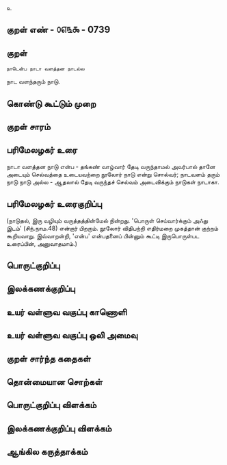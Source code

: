உ

## குறள் எண் - ௦௭௩௯ - 0739


## குறள் 
	நாடென்ப நாடா வளத்தன நாடல்ல  
நாட வளந்தரும் நாடு.

## கொண்டு கூட்டும் முறை


## குறள் சாரம் 


## பரிமேலழகர் உரை

நாடா வளத்தன நாடு என்ப - தங்கண் வாழ்வார் தேடி வருந்தாமல் அவர்பால் தானே அடையும் செல்வத்தை உடையவற்றை நூலோர் நாடு என்று சொல்வர்; நாடவளம் தரும் நாடு நாடு அல்ல - ஆதலால் தேடி வருந்தச் செல்வம் அடைவிக்கும் நாடுகள் நாடாகா. 

## பரிமேலழகர் உரைகுறிப்பு   

(நாடுதல், இரு வழியும் வருத்தத்தின்மேல் நின்றது. 'பொருள் செய்வார்க்கும் அஃது இடம்' (சிந்.நாம.48) என்றார் பிறரும். நூலோர் விதிபற்றி எதிர்மறை முகத்தான் குற்றம் கூறியவாறு. இவ்வாறன்றி, 'என்ப' என்பதனைப் பின்னும் கூட்டி இருபொருள்பட உரைப்பின், அனுவாதமாம்.)

## பொருட்குறிப்பு 


## இலக்கணக்குறிப்பு  


## உயர் வள்ளுவ வகுப்பு காணொளி


## உயர் வள்ளுவ வகுப்பு ஒலி அமைவு 

 
## குறள் சார்ந்த கதைகள் 


## தொன்மையான சொற்கள்


## பொருட்குறிப்பு விளக்கம்


## இலக்கணக்குறிப்பு விளக்கம்


## ஆங்கில கருத்தாக்கம் 


